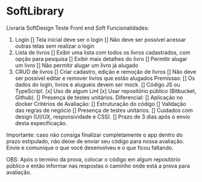 # SoftLibrary
Livraria SoftDesign
Teste Front end Soft
Funcionalidades:
1) Login
[] Tela inicial deve ser o login
[] Não deve ser possível acessar outras telas sem realizar o login
2) Lista de livros
[] Exibir uma lista com todos os livros cadastrados, com opção para pesquisa
[] Exibir mais detalhes do livro
[] Permitir alugar um livro
[] Não permitir alugar um livro já alugado
3) CRUD de livros
[] Criar cadastro, edição e remoção de livros
[] Não deve ser possível editar e remover livros que estão alugados
Premissas:
[] Os dados do login, livros e alugueis devem ser mock.
[] Código JS ou TypeScript.
[x] Uso de algum Lint
[x] Usar repositório público (Bitbucket, Github).
[] Presença de testes unitários.
Diferencial:
[] Aplicação no docker
Critérios de Avaliação:
[] Estruturação do código
[] Validação das regras de negócio
[] Presença de testes unitários.
[] Cuidados com design (UI/UX, responsividade e CSS).
[] Prazo de 3 dias após o envio desta especificação.

Importante: caso não consiga finalizar completamente o app dentro do prazo estipulado, não
deixe de enviar seu código para nossa avaliação. Envie e comunique o que você desenvolveu e
o que ficou faltando.

OBS: Após o termino da prova, colocar o código em algum repositório público e então informar
nas respostas o caminho onde está a prova para avaliação.